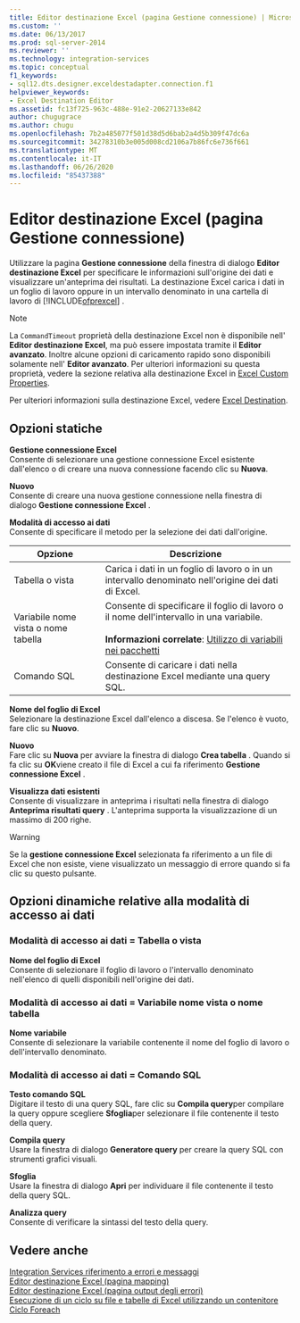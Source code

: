 ```yaml
---
title: Editor destinazione Excel (pagina Gestione connessione) | Microsoft Docs
ms.custom: ''
ms.date: 06/13/2017
ms.prod: sql-server-2014
ms.reviewer: ''
ms.technology: integration-services
ms.topic: conceptual
f1_keywords:
- sql12.dts.designer.exceldestadapter.connection.f1
helpviewer_keywords:
- Excel Destination Editor
ms.assetid: fc13f725-963c-488e-91e2-20627133e842
author: chugugrace
ms.author: chugu
ms.openlocfilehash: 7b2a485077f501d38d5d6bab2a4d5b309f47dc6a
ms.sourcegitcommit: 34278310b3e005d008cd2106a7b86fc6e736f661
ms.translationtype: MT
ms.contentlocale: it-IT
ms.lasthandoff: 06/26/2020
ms.locfileid: "85437388"
---
```

# <a name="excel-destination-editor-connection-manager-page"></a>Editor destinazione Excel (pagina Gestione connessione)
  Utilizzare la pagina **Gestione connessione** della finestra di dialogo **Editor destinazione Excel** per specificare le informazioni sull'origine dei dati e visualizzare un'anteprima dei risultati. La destinazione Excel carica i dati in un foglio di lavoro oppure in un intervallo denominato in una cartella di lavoro di [!INCLUDE[ofprexcel](../includes/ofprexcel-md.md)] .  
  
> [!NOTE]  
>  La `CommandTimeout` proprietà della destinazione Excel non è disponibile nell' **Editor destinazione Excel**, ma può essere impostata tramite il **Editor avanzato**. Inoltre alcune opzioni di caricamento rapido sono disponibili solamente nell' **Editor avanzato**. Per ulteriori informazioni su questa proprietà, vedere la sezione relativa alla destinazione Excel in [Excel Custom Properties](data-flow/excel-custom-properties.md).  
  
 Per ulteriori informazioni sulla destinazione Excel, vedere [Excel Destination](data-flow/excel-destination.md).  
  
## <a name="static-options"></a>Opzioni statiche  
 **Gestione connessione Excel**  
 Consente di selezionare una gestione connessione Excel esistente dall'elenco o di creare una nuova connessione facendo clic su **Nuova**.  
  
 **Nuovo**  
 Consente di creare una nuova gestione connessione nella finestra di dialogo **Gestione connessione Excel** .  
  
 **Modalità di accesso ai dati**  
 Consente di specificare il metodo per la selezione dei dati dall'origine.  
  
|Opzione|Descrizione|  
|------------|-----------------|  
|Tabella o vista|Carica i dati in un foglio di lavoro o in un intervallo denominato nell'origine dei dati di Excel.|  
|Variabile nome vista o nome tabella|Consente di specificare il foglio di lavoro o il nome dell'intervallo in una variabile.<br /><br /> **Informazioni correlate**: [Utilizzo di variabili nei pacchetti](../../2014/integration-services/use-variables-in-packages.md)|  
|Comando SQL|Consente di caricare i dati nella destinazione Excel mediante una query SQL.|  
  
 **Nome del foglio di Excel**  
 Selezionare la destinazione Excel dall'elenco a discesa. Se l'elenco è vuoto, fare clic su **Nuovo**.  
  
 **Nuovo**  
 Fare clic su **Nuova** per avviare la finestra di dialogo **Crea tabella** . Quando si fa clic su **OK**viene creato il file di Excel a cui fa riferimento **Gestione connessione Excel** .  
  
 **Visualizza dati esistenti**  
 Consente di visualizzare in anteprima i risultati nella finestra di dialogo **Anteprima risultati query** . L'anteprima supporta la visualizzazione di un massimo di 200 righe.  
  
> [!WARNING]  
>   Se la **gestione connessione Excel** selezionata fa riferimento a un file di Excel che non esiste, viene visualizzato un messaggio di errore quando si fa clic su questo pulsante.  
  
## <a name="data-access-mode-dynamic-options"></a>Opzioni dinamiche relative alla modalità di accesso ai dati  
  
### <a name="data-access-mode--table-or-view"></a>Modalità di accesso ai dati = Tabella o vista  
 **Nome del foglio di Excel**  
 Consente di selezionare il foglio di lavoro o l'intervallo denominato nell'elenco di quelli disponibili nell'origine dei dati.  
  
### <a name="data-access-mode--table-name-or-view-name-variable"></a>Modalità di accesso ai dati = Variabile nome vista o nome tabella  
 **Nome variabile**  
 Consente di selezionare la variabile contenente il nome del foglio di lavoro o dell'intervallo denominato.  
  
### <a name="data-access-mode--sql-command"></a>Modalità di accesso ai dati = Comando SQL  
 **Testo comando SQL**  
 Digitare il testo di una query SQL, fare clic su **Compila query**per compilare la query oppure scegliere **Sfoglia**per selezionare il file contenente il testo della query.  
  
 **Compila query**  
 Usare la finestra di dialogo **Generatore query** per creare la query SQL con strumenti grafici visuali.  
  
 **Sfoglia**  
 Usare la finestra di dialogo **Apri** per individuare il file contenente il testo della query SQL.  
  
 **Analizza query**  
 Consente di verificare la sintassi del testo della query.  
  
## <a name="see-also"></a>Vedere anche  
 [Integration Services riferimento a errori e messaggi](../../2014/integration-services/integration-services-error-and-message-reference.md)   
 [Editor destinazione Excel &#40;pagina mapping&#41;](../../2014/integration-services/excel-destination-editor-mappings-page.md)   
 [Editor destinazione Excel &#40;pagina output degli errori&#41;](../../2014/integration-services/excel-destination-editor-error-output-page.md)   
 [Esecuzione di un ciclo su file e tabelle di Excel utilizzando un contenitore Ciclo Foreach](control-flow/foreach-loop-container.md)  
  
  
